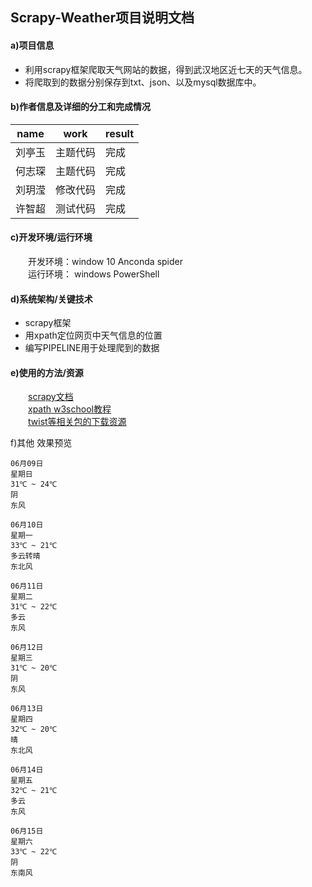## Scrapy-Weather项目说明文档
#### a)项目信息  
- 利用scrapy框架爬取天气网站的数据，得到武汉地区近七天的天气信息。  
- 将爬取到的数据分别保存到txt、json、以及mysql数据库中。   

#### b)作者信息及详细的分工和完成情况  
|name|work|result|  
|--- |----| ---  |
|刘亭玉|主题代码|完成   |
|何志琛|主题代码|完成  |
|刘玥滢|修改代码|完成  |
|许智超|测试代码|完成  |
#### c)开发环境/运行环境
&emsp;&emsp;开发环境：window 10 Anconda spider  
&emsp;&emsp;运行环境： windows PowerShell
#### d)系统架构/关键技术
- scrapy框架  
- 用xpath定位网页中天气信息的位置  
- 编写PIPELINE用于处理爬到的数据

#### e)使用的方法/资源   
&emsp;&emsp;[scrapy文档](https://scrapy-chs.readthedocs.io/zh_CN/0.24/intro/tutorial.html#id4)    
&emsp;&emsp;[xpath w3school教程](http://www.w3school.com.cn/xpath/index.asp)    
&emsp;&emsp;[twist等相关包的下载资源](https://www.lfd.uci.edu/~gohlke/pythonlibs/#pywin32)  

f)其他
效果预览
```
06月09日
星期日
31℃ ~ 24℃
阴
东风

06月10日
星期一
33℃ ~ 21℃
多云转晴
东北风

06月11日
星期二
31℃ ~ 22℃
多云
东风

06月12日
星期三
31℃ ~ 20℃
阴
东风

06月13日
星期四
32℃ ~ 20℃
晴
东北风

06月14日
星期五
32℃ ~ 21℃
多云
东风

06月15日
星期六
33℃ ~ 22℃
阴
东南风


```
